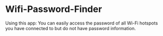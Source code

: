 # Wifi-Password-Finder
Using this app: You can easily access the password of all Wi-Fi hotspots you have connected to but do not have password information.

